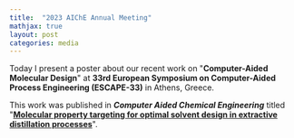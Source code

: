 ```yaml
---
title:  "2023 AIChE Annual Meeting"
mathjax: true
layout: post
categories: media
---
```


Today I present a poster about our recent work on "**Computer-Aided Molecular Design**" 
at **33rd European Symposium on Computer-Aided Process Engineering (ESCAPE-33)** in Athens, Greece.

This work was published in **_Computer Aided Chemical Engineering_** 
titled "**[Molecular property targeting for optimal solvent design in extractive distillation processes]([https://doi.org/10.1002/aic.18236](https://doi.org/10.1016/B978-0-443-15274-0.50199-2)https://doi.org/10.1016/B978-0-443-15274-0.50199-2)**".
